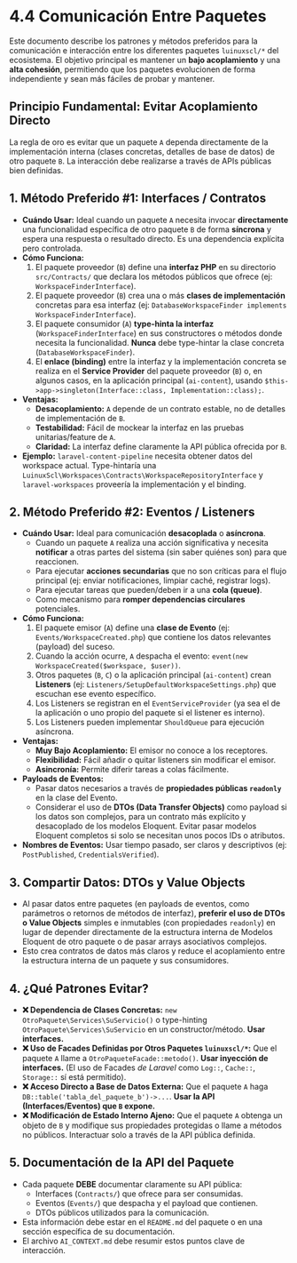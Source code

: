 # 4.4 Comunicación Entre Paquetes

Este documento describe los patrones y métodos preferidos para la comunicación e interacción entre los diferentes paquetes `luinuxscl/*` del ecosistema. El objetivo principal es mantener un **bajo acoplamiento** y una **alta cohesión**, permitiendo que los paquetes evolucionen de forma independiente y sean más fáciles de probar y mantener.

## Principio Fundamental: Evitar Acoplamiento Directo

La regla de oro es evitar que un paquete `A` dependa directamente de la implementación interna (clases concretas, detalles de base de datos) de otro paquete `B`. La interacción debe realizarse a través de APIs públicas bien definidas.

## 1. Método Preferido #1: Interfaces / Contratos

* **Cuándo Usar:** Ideal cuando un paquete `A` necesita invocar **directamente** una funcionalidad específica de otro paquete `B` de forma **síncrona** y espera una respuesta o resultado directo. Es una dependencia explícita pero controlada.
* **Cómo Funciona:**
    1.  El paquete proveedor (`B`) define una **interfaz PHP** en su directorio `src/Contracts/` que declara los métodos públicos que ofrece (ej: `WorkspaceFinderInterface`).
    2.  El paquete proveedor (`B`) crea una o más **clases de implementación** concretas para esa interfaz (ej: `DatabaseWorkspaceFinder implements WorkspaceFinderInterface`).
    3.  El paquete consumidor (`A`) **type-hinta la interfaz** (`WorkspaceFinderInterface`) en sus constructores o métodos donde necesita la funcionalidad. **Nunca** debe type-hintar la clase concreta (`DatabaseWorkspaceFinder`).
    4.  El **enlace (binding)** entre la interfaz y la implementación concreta se realiza en el **Service Provider** del paquete proveedor (`B`) o, en algunos casos, en la aplicación principal (`ai-content`), usando `$this->app->singleton(Interface::class, Implementation::class);`.
* **Ventajas:**
    * **Desacoplamiento:** `A` depende de un contrato estable, no de detalles de implementación de `B`.
    * **Testabilidad:** Fácil de mockear la interfaz en las pruebas unitarias/feature de `A`.
    * **Claridad:** La interfaz define claramente la API pública ofrecida por `B`.
* **Ejemplo:** `laravel-content-pipeline` necesita obtener datos del workspace actual. Type-hintaría una `LuinuxScl\Workspaces\Contracts\WorkspaceRepositoryInterface` y `laravel-workspaces` proveería la implementación y el binding.

## 2. Método Preferido #2: Eventos / Listeners

* **Cuándo Usar:** Ideal para comunicación **desacoplada** o **asíncrona**.
    * Cuando un paquete `A` realiza una acción significativa y necesita **notificar** a otras partes del sistema (sin saber quiénes son) para que reaccionen.
    * Para ejecutar **acciones secundarias** que no son críticas para el flujo principal (ej: enviar notificaciones, limpiar caché, registrar logs).
    * Para ejecutar tareas que pueden/deben ir a una **cola (queue)**.
    * Como mecanismo para **romper dependencias circulares** potenciales.
* **Cómo Funciona:**
    1.  El paquete emisor (`A`) define una **clase de Evento** (ej: `Events/WorkspaceCreated.php`) que contiene los datos relevantes (payload) del suceso.
    2.  Cuando la acción ocurre, `A` despacha el evento: `event(new WorkspaceCreated($workspace, $user))`.
    3.  Otros paquetes (`B`, `C`) o la aplicación principal (`ai-content`) crean **Listeners** (ej: `Listeners/SetupDefaultWorkspaceSettings.php`) que escuchan ese evento específico.
    4.  Los Listeners se registran en el `EventServiceProvider` (ya sea el de la aplicación o uno propio del paquete si el listener es interno).
    5.  Los Listeners pueden implementar `ShouldQueue` para ejecución asíncrona.
* **Ventajas:**
    * **Muy Bajo Acoplamiento:** El emisor no conoce a los receptores.
    * **Flexibilidad:** Fácil añadir o quitar listeners sin modificar el emisor.
    * **Asincronía:** Permite diferir tareas a colas fácilmente.
* **Payloads de Eventos:**
    * Pasar datos necesarios a través de **propiedades públicas `readonly`** en la clase del Evento.
    * Considerar el uso de **DTOs (Data Transfer Objects)** como payload si los datos son complejos, para un contrato más explícito y desacoplado de los modelos Eloquent. Evitar pasar modelos Eloquent completos si solo se necesitan unos pocos IDs o atributos.
* **Nombres de Eventos:** Usar tiempo pasado, ser claros y descriptivos (ej: `PostPublished`, `CredentialsVerified`).

## 3. Compartir Datos: DTOs y Value Objects

* Al pasar datos entre paquetes (en payloads de eventos, como parámetros o retornos de métodos de interfaz), **preferir el uso de DTOs o Value Objects** simples e inmutables (con propiedades `readonly`) en lugar de depender directamente de la estructura interna de Modelos Eloquent de otro paquete o de pasar arrays asociativos complejos.
* Esto crea contratos de datos más claros y reduce el acoplamiento entre la estructura interna de un paquete y sus consumidores.

## 4. ¿Qué Patrones Evitar?

* **❌ Dependencia de Clases Concretas:** `new OtroPaquete\Services\SuServicio()` o type-hinting `OtroPaquete\Services\SuServicio` en un constructor/método. **Usar interfaces.**
* **❌ Uso de Facades Definidas por Otros Paquetes `luinuxscl/*`:** Que el paquete `A` llame a `OtroPaqueteFacade::metodo()`. **Usar inyección de interfaces.** (El uso de Facades *de Laravel* como `Log::`, `Cache::`, `Storage::` sí está permitido).
* **❌ Acceso Directo a Base de Datos Externa:** Que el paquete `A` haga `DB::table('tabla_del_paquete_b')->...`. **Usar la API (Interfaces/Eventos) que `B` expone.**
* **❌ Modificación de Estado Interno Ajeno:** Que el paquete `A` obtenga un objeto de `B` y modifique sus propiedades protegidas o llame a métodos no públicos. Interactuar solo a través de la API pública definida.

## 5. Documentación de la API del Paquete

* Cada paquete **DEBE** documentar claramente su API pública:
    * Interfaces (`Contracts/`) que ofrece para ser consumidas.
    * Eventos (`Events/`) que despacha y el payload que contienen.
    * DTOs públicos utilizados para la comunicación.
* Esta información debe estar en el `README.md` del paquete o en una sección específica de su documentación.
* El archivo `AI_CONTEXT.md` debe resumir estos puntos clave de interacción.
